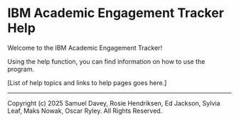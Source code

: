 # IBM Academic Engagement Tracker Help

Welcome to the IBM Academic Engagement Tracker!

Using the help function, you can find information on how to use the program.

[List of help topics and links to help pages goes here.]

---

Copyright (c) 2025 Samuel Davey, Rosie Hendriksen, Ed Jackson, Sylvia Leaf, Maks Nowak, Oscar Ryley. All Rights Reserved.
